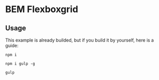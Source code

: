 # BEM Flexboxgrid

## Usage
This example is already builded, but if you build it by yourself, here is a guide:

`npm i`

`npm i gulp -g`

`gulp`
